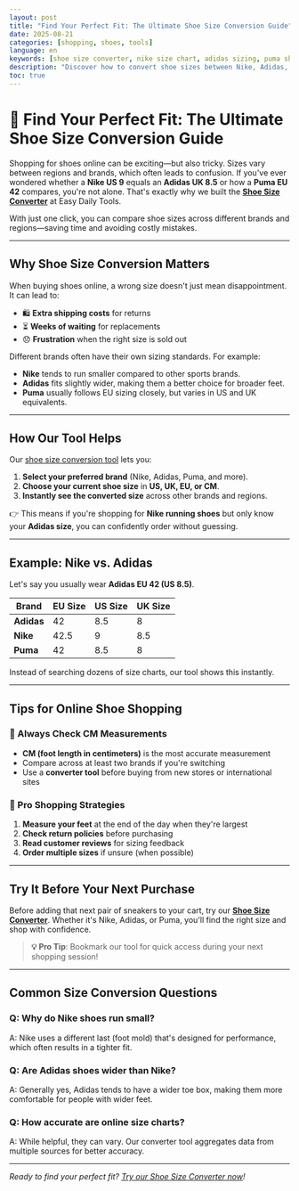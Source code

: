 ```yaml
---
layout: post
title: "Find Your Perfect Fit: The Ultimate Shoe Size Conversion Guide"
date: 2025-08-21
categories: [shopping, shoes, tools]
language: en
keywords: [shoe size converter, nike size chart, adidas sizing, puma shoes, online shopping]
description: "Discover how to convert shoe sizes between Nike, Adidas, Puma, and more with our easy-to-use shoe size converter."
toc: true
---
```


# 👟 Find Your Perfect Fit: The Ultimate Shoe Size Conversion Guide

Shopping for shoes online can be exciting—but also tricky. Sizes vary between regions and brands, which often leads to confusion. If you've ever wondered whether a **Nike US 9** equals an **Adidas UK 8.5** or how a **Puma EU 42** compares, you're not alone. That's exactly why we built the **[Shoe Size Converter](https://www.easydailytools.com/en/shoe-size-comparison)** at Easy Daily Tools.  

With just one click, you can compare shoe sizes across different brands and regions—saving time and avoiding costly mistakes.

---

## Why Shoe Size Conversion Matters

When buying shoes online, a wrong size doesn't just mean disappointment. It can lead to:

- 🛍️ **Extra shipping costs** for returns  
- ⏳ **Weeks of waiting** for replacements  
- 😞 **Frustration** when the right size is sold out  

Different brands often have their own sizing standards. For example:

- **Nike** tends to run smaller compared to other sports brands.  
- **Adidas** fits slightly wider, making them a better choice for broader feet.  
- **Puma** usually follows EU sizing closely, but varies in US and UK equivalents.  

---

## How Our Tool Helps

Our [shoe size conversion tool](https://www.easydailytools.com/en/shoe-size-comparison) lets you:  

1. **Select your preferred brand** (Nike, Adidas, Puma, and more).  
2. **Choose your current shoe size** in **US, UK, EU, or CM**.  
3. **Instantly see the converted size** across other brands and regions.  

👉 This means if you're shopping for **Nike running shoes** but only know your **Adidas size**, you can confidently order without guessing.  

---

## Example: Nike vs. Adidas  

Let's say you usually wear **Adidas EU 42 (US 8.5)**.  

| Brand | EU Size | US Size | UK Size |
|-------|---------|---------|---------|
| **Adidas** | 42 | 8.5 | 8 |
| **Nike** | 42.5 | 9 | 8.5 |
| **Puma** | 42 | 8.5 | 8 |

Instead of searching dozens of size charts, our tool shows this instantly.  

---

## Tips for Online Shoe Shopping

### 📏 Always Check CM Measurements
- **CM (foot length in centimeters)** is the most accurate measurement
- Compare across at least two brands if you're switching
- Use a **converter tool** before buying from new stores or international sites

### 🎯 Pro Shopping Strategies
1. **Measure your feet** at the end of the day when they're largest
2. **Check return policies** before purchasing
3. **Read customer reviews** for sizing feedback
4. **Order multiple sizes** if unsure (when possible)

---

## Try It Before Your Next Purchase  

Before adding that next pair of sneakers to your cart, try our **[Shoe Size Converter](https://www.easydailytools.com/en/shoe-size-comparison)**. Whether it's Nike, Adidas, or Puma, you'll find the right size and shop with confidence.

> **💡 Pro Tip**: Bookmark our tool for quick access during your next shopping session!

---

## Common Size Conversion Questions

### Q: Why do Nike shoes run small?
A: Nike uses a different last (foot mold) that's designed for performance, which often results in a tighter fit.

### Q: Are Adidas shoes wider than Nike?
A: Generally yes, Adidas tends to have a wider toe box, making them more comfortable for people with wider feet.

### Q: How accurate are online size charts?
A: While helpful, they can vary. Our converter tool aggregates data from multiple sources for better accuracy.

---

*Ready to find your perfect fit? [Try our Shoe Size Converter now](https://www.easydailytools.com/en/shoe-size-comparison)!*
